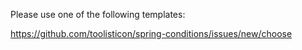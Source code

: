 Please use one of the following templates:

https://github.com/toolisticon/spring-conditions/issues/new/choose

